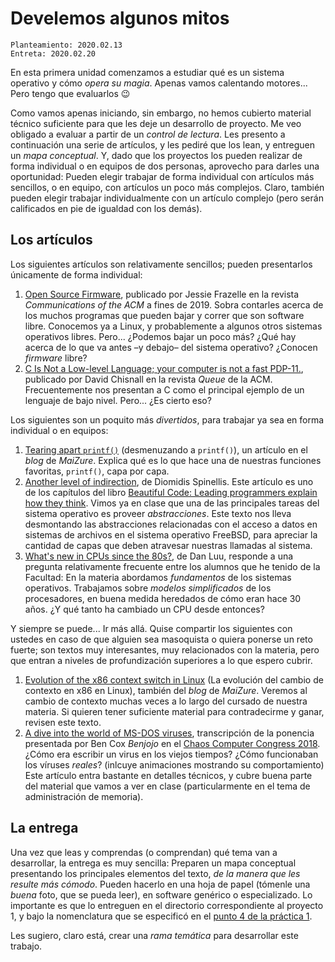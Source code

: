 # Develemos algunos mitos

	Planteamiento: 2020.02.13
	Entreta: 2020.02.20

En esta primera unidad comenzamos a estudiar qué es un sistema
operativo y cómo *opera su magia*. Apenas vamos calentando
motores... Pero tengo que evaluarlos 😉

Como vamos apenas iniciando, sin embargo, no hemos cubierto material
técnico suficiente para que les deje un desarrollo de proyecto. Me veo
obligado a evaluar a partir de un *control de lectura*. Les presento a
continuación una serie de artículos, y les pediré que los lean, y
entreguen un *mapa conceptual*. Y, dado que los proyectos los pueden
realizar de forma individual o en equipos de dos personas, aprovecho
para darles una oportunidad: Pueden elegir trabajar de forma
individual con artículos más sencillos, o en equipo, con artículos un
poco más complejos. Claro, también pueden elegir trabajar
individualmente con un artículo complejo (pero serán calificados en
pie de igualdad con los demás).

## Los artículos

Los siguientes artículos son relativamente sencillos; pueden
presentarlos únicamente de forma individual:

1. [Open Source
   Firmware](https://cacm.acm.org/magazines/2019/10/239673-open-source-firmware/fulltext),
   publicado por Jessie Frazelle en la revista *Communications of the
   ACM* a fines de 2019. Sobra contarles acerca de los muchos
   programas que pueden bajar y correr que son software
   libre. Conocemos ya a Linux, y probablemente a algunos otros
   sistemas operativos libres. Pero... ¿Podemos bajar un poco más?
   ¿Qué hay acerca de lo que va antes –y debajo– del sistema
   operativo? ¿Conocen *firmware* libre?
2. [C Is Not a Low-level Language; your computer is not a fast
   PDP-11.](https://queue.acm.org/detail.cfm?id=3212479), publicado
   por David Chisnall en la revista *Queue* de la ACM. Frecuentemente
   nos presentan a C como el principal ejemplo de un lenguaje de bajo
   nivel. Pero... ¿Es cierto eso?

Los siguientes son un poquito más *divertidos*, para trabajar ya sea
en forma individual o en equipos:

1. [Tearing apart
   `printf()`](https://www.maizure.org/projects/printf/index.html)
   (desmenuzando a `printf()`), un artículo en el *blog* de
   *MaiZure*. Explica qué es lo que hace una de nuestras funciones
   favoritas, `printf()`, capa por capa.
2. [Another level of
   indirection](https://www2.dmst.aueb.gr/dds/pubs/inbook/beautiful_code/html/Spi07g.pdf),
   de Diomidis Spinellis. Este artículo es uno de los capítulos del
   libro [Beautiful Code: Leading programmers explain how they
   think](http://shop.oreilly.com/product/9780596510046.do). Vimos ya
   en clase que una de las principales tareas del sistema operativo es
   proveer *abstracciones*. Este texto nos lleva desmontando las
   abstracciones relacionadas con el acceso a datos en sistemas de
   archivos en el sistema operativo FreeBSD, para apreciar la cantidad
   de capas que deben atravesar nuestras llamadas al sistema.
3. [What's new in CPUs since the
   80s?](https://danluu.com/new-cpu-features/), de Dan Luu, responde a
   una pregunta relativamente frecuente entre los alumnos que he
   tenido de la Facultad: En la materia abordamos *fundamentos* de los
   sistemas operativos. Trabajamos sobre *modelos simplificados* de
   los procesadores, en buena medida heredados de cómo eran hace 30
   años. ¿Y qué tanto ha cambiado un CPU desde entonces?

Y siempre se puede... Ir más allá. Quise compartir los siguientes con
ustedes en caso de que alguien sea masoquista o quiera ponerse un reto
fuerte; son textos muy interesantes, muy relacionados con la materia,
pero que entran a niveles de profundización superiores a lo que espero
cubrir.

1. [Evolution of the x86 context switch in
   Linux](https://www.maizure.org/projects/evolution_x86_context_switch_linux/index.html)
   (La evolución del cambio de contexto en x86 en Linux), también del
   *blog* de *MaiZure*. Veremos al cambio de contexto muchas veces a
   lo largo del cursado de nuestra materia. Si quieren tener
   suficiente material para contradecirme y ganar, revisen este texto.
2. [A dive into the world of MS-DOS
   viruses](https://blog.benjojo.co.uk/post/dive-into-the-world-of-dos-viruses),
   transcripción de la ponencia presentada por Ben Cox *Benjojo* en el
   [Chaos Computer Congress
   2018](https://events.ccc.de/congress/2018/wiki/index.php/Main_Page).
   ¿Cómo era escribir un virus en los viejos tiempos? ¿Cómo
   funcionaban los víruses *reales*? (inlcuye animaciones mostrando
   su comportamiento) Este artículo entra bastante en detalles
   técnicos, y cubre buena parte del material que vamos a ver en clase
   (particularmente en el tema de administración de memoria).

## La entrega

Una vez que leas y comprendas (o comprendan) qué tema van a
desarrollar, la entrega es muy sencilla: Preparen un mapa conceptual
presentando los principales elementos del texto, *de la manera que les
resulte más cómodo*. Pueden hacerlo en una hoja de papel (tómenle una
*buena* foto, que se pueda leer), en software genérico o
especializado. Lo importante es que lo entreguen en el directorio
correspondiente al proyecto 1, y bajo la nomenclatura que se
especificó en el [punto 4 de la práctica
1](../../practicas/1/README.md).

Les sugiero, claro está, crear una *rama temática* para desarrollar
este trabajo.
